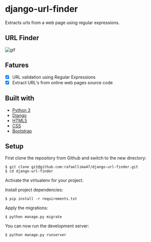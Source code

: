 # django-url-finder
Extracts urls from a web page using regular expressions.

## URL Finder
![gif](url-finder-gif.gif)

## Fatures
- [x] URL validation using Regular Expressions
- [x] Extract URL's from online web pages source code

## Built with
- [Python 3](https://www.python.org/)
- [Django](https://www.djangoproject.com/)
- [HTML5](https://dev.w3.org/html5/html-author/)
- [CSS](https://devdocs.io/css/)
- [Bootstrap](https://getbootstrap.com/)

## Setup
First clone the repository from Github and switch to the new directory:

    $ git clone git@github.com:rafaellima47/django-url-finder.git
    $ cd django-url-finder
    
Activate the virtualenv for your project.
    
Install project dependencies:

    $ pip install -r requirements.txt
    
    
Apply the migrations:

    $ python manage.py migrate
    

You can now run the development server:

    $ python manage.py runserver
